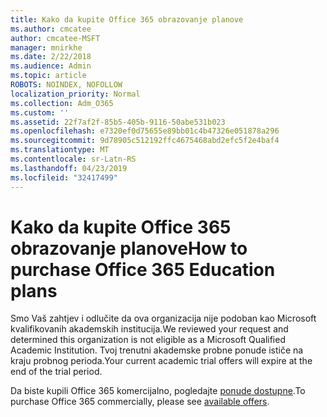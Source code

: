 ```yaml
---
title: Kako da kupite Office 365 obrazovanje planove
ms.author: cmcatee
author: cmcatee-MSFT
manager: mnirkhe
ms.date: 2/22/2018
ms.audience: Admin
ms.topic: article
ROBOTS: NOINDEX, NOFOLLOW
localization_priority: Normal
ms.collection: Adm_O365
ms.custom: ''
ms.assetid: 22f7af2f-85b5-405b-9116-50abe531b023
ms.openlocfilehash: e7320ef0d75655e89bb01c4b47326e051878a296
ms.sourcegitcommit: 9d78905c512192ffc4675468abd2efc5f2e4baf4
ms.translationtype: MT
ms.contentlocale: sr-Latn-RS
ms.lasthandoff: 04/23/2019
ms.locfileid: "32417499"
---
```

# <a name="how-to-purchase-office-365-education-plans"></a><span data-ttu-id="118f0-102">Kako da kupite Office 365 obrazovanje planove</span><span class="sxs-lookup"><span data-stu-id="118f0-102">How to purchase Office 365 Education plans</span></span>

<span data-ttu-id="118f0-103">Smo Vaš zahtjev i odlučite da ova organizacija nije podoban kao Microsoft kvalifikovanih akademskih institucija.</span><span class="sxs-lookup"><span data-stu-id="118f0-103">We reviewed your request and determined this organization is not eligible as a Microsoft Qualified Academic Institution.</span></span> <span data-ttu-id="118f0-104">Tvoj trenutni akademske probne ponude ističe na kraju probnog perioda.</span><span class="sxs-lookup"><span data-stu-id="118f0-104">Your current academic trial offers will expire at the end of the trial period.</span></span>
  
<span data-ttu-id="118f0-105">Da biste kupili Office 365 komercijalno, pogledajte [ponude dostupne](https://go.microsoft.com/fwlink/p/?linkid=868433).</span><span class="sxs-lookup"><span data-stu-id="118f0-105">To purchase Office 365 commercially, please see [available offers](https://go.microsoft.com/fwlink/p/?linkid=868433).</span></span>
  

